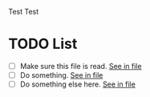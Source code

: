 Test Test

# TODO List
<!---@TODO-List-Start--->
- [ ] Make sure this file is read. [See in file](subdir/test.tex#L1)
- [ ] Do something. [See in file](test.tex#L2)
- [ ] Do something else here. [See in file](test.tex#L6)
<!---@TODO-List-End--->


